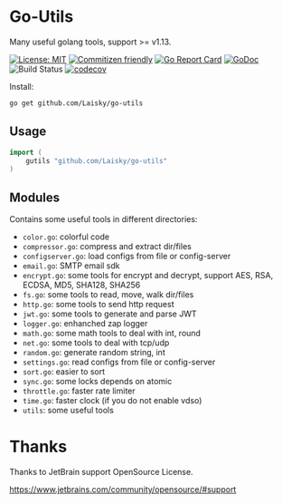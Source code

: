 # Go-Utils

Many useful golang tools, support >= v1.13.

[![License: MIT](https://img.shields.io/badge/License-MIT-yellow.svg)](https://opensource.org/licenses/MIT)
[![Commitizen friendly](https://img.shields.io/badge/commitizen-friendly-brightgreen.svg)](http://commitizen.github.io/cz-cli/)
[![Go Report Card](https://goreportcard.com/badge/github.com/Laisky/go-utils)](https://goreportcard.com/report/github.com/Laisky/go-utils)
[![GoDoc](https://godoc.org/github.com/Laisky/go-utils?status.svg)](https://pkg.go.dev/github.com/Laisky/go-utils?tab=doc)
![Build Status](https://github.com/Laisky/go-utils/actions/workflows/test.yml/badge.svg?branch=feature/action)
[![codecov](https://codecov.io/gh/Laisky/go-utils/branch/master/graph/badge.svg)](https://codecov.io/gh/Laisky/go-utils)

Install:

```sh
go get github.com/Laisky/go-utils
```

## Usage

```go
import (
    gutils "github.com/Laisky/go-utils"
)
```


## Modules

Contains some useful tools in different directories:

* `color.go`: colorful code
* `compressor.go`: compress and extract dir/files
* `configserver.go`: load configs from file or config-server
* `email.go`: SMTP email sdk
* `encrypt.go`: some tools for encrypt and decrypt,
                support AES, RSA, ECDSA, MD5, SHA128, SHA256
* `fs.go`: some tools to read, move, walk dir/files
* `http.go`: some tools to send http request
* `jwt.go`: some tools to generate and parse JWT
* `logger.go`: enhanched zap logger
* `math.go`: some math tools to deal with int, round
* `net.go`: some tools to deal with tcp/udp
* `random.go`: generate random string, int
* `settings.go`: read configs from file or config-server
* `sort.go`: easier to sort
* `sync.go`: some locks depends on atomic
* `throttle.go`: faster rate limiter
* `time.go`: faster clock (if you do not enable vdso)
* `utils`: some useful tools


# Thanks

Thanks to JetBrain support OpenSource License.

<https://www.jetbrains.com/community/opensource/#support>
